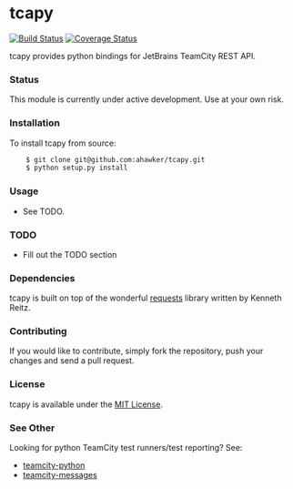 # tcapy
[![Build Status](https://travis-ci.org/ahawker/tcapy.png)](https://travis-ci.org/ahawker/tcapy)
[![Coverage Status](https://coveralls.io/repos/ahawker/tcapy/badge.png?branch=master)](https://coveralls.io/r/ahawker/tcapy)

tcapy provides python bindings for JetBrains TeamCity REST API.

### Status
This module is currently under active development. Use at your own risk.

### Installation
To install tcapy from source:
```bash
    $ git clone git@github.com:ahawker/tcapy.git
    $ python setup.py install
```

### Usage
 - See TODO.

### TODO
- Fill out the TODO section

### Dependencies
tcapy is built on top of the wonderful [requests](https://github.com/kennethreitz/requests) library written by Kenneth Reitz.

### Contributing
If you would like to contribute, simply fork the repository, push your changes and send a pull request.

### License
tcapy is available under the [MIT License](https://github.com/ahawker/tcapy/blob/master/LICENSE.md).

### See Other
Looking for python TeamCity test runners/test reporting?
See:
- [teamcity-python](https://github.com/JetBrains/teamcity-python)
- [teamcity-messages](https://pypi.python.org/pypi/teamcity-messages)
